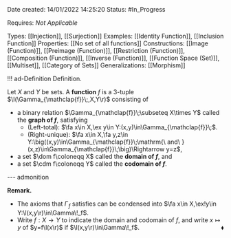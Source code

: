 <br />
<br />

Date created: 14/01/2022 14:25:20
Status: #In_Progress

Requires: _Not Applicable_

Types: [[Injection]], [[Surjection]]
Examples: [[Identity Function]], [[Inclusion Function]]
Properties: [[No set of all functions]]
Constructions: [[Image (Function)]], [[Preimage (Function)]], [[Restriction (Function)]], [[Composition (Function)]], [[Inverse (Function)]], [[Function Space (Set)]], [[Multiset]], [[Category of Sets]]
Generalizations: [[Morphism]]

!!! ad-Definition Definition.

Let $X$ and $Y$ be sets. A __function__ $f$ is a 3-tuple $\l(\Gamma_{\mathclap{f}}\;,X,Y\r)$ consisting of
* a binary relation $\Gamma_{\mathclap{f}}\;\subseteq X\times Y$ called the __graph of $f$__, satisfying
    * (Left-total): $\fa x\in X,\ex y\in Y:(x,y)\in\Gamma_{\mathclap{f}}\;$.
    * (Right-unique): $\fa x\in X,\fa y,z\in Y:\big((x,y)\in\Gamma_{\mathclap{f}}\;\mathrm{\ and\ }(x,z)\in\Gamma_{\mathclap{f}}\;\big)\Rightarrow y=z$,
* a set $\dom f\coloneqq X$ called the __domain of $f$__, and
* a set $\cdm f\coloneqq Y$ called the __codomain of $f$__.

--- admonition

**Remark.**
* The axioms that $\Gamma\!_f$ satisfies can be condensed into $\fa x\in X,\ex!y\in Y:\l(x,y\r)\in\Gamma\!_f$.
* Write $f:X\to Y$ to indicate the domain and codomain of $f$, and write $x\mapsto y$ of $y=f\l(x\r)$ if $\l(x,y\r)\in\Gamma\!_f$.<span style="float:right;">$\blacklozenge$</span>
